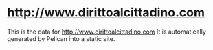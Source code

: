 # http://www.dirittoalcittadino.com

This is the data for http://www.dirittoalcittadino.com
It is automatically generated by Pelican into a static site.
